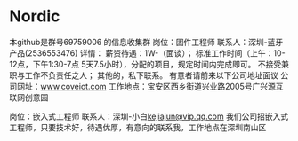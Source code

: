 # Nordic
本github是群号69759006 的信息收集群
岗位：固件工程师
联系人：深圳-蓝牙产品(2536553476)
详情：
薪资待遇：1W-（面谈）；
标准工作时间（上午：10-12点，下午1:30-7点  5天7.5小时），分配的项目，规定时间内完成即可。
不接受兼职与工作不负责任之人；
其他的，私下联系。
有意者请前来以下公司地址面议
公司网址：www.coveiot.com
工作地点：宝安区西乡街道兴业路2005号广兴源互联网创意园

岗位：嵌入式工程师
联系人：深圳-小白<kejiajun@vip.qq.com>
我们公司招嵌入式工程师，只要技术好，待遇优厚，有意向的联系我，工作地点在深圳南山区

